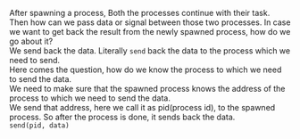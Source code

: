 After spawning a process, Both the processes continue with their task.  
Then how can we pass data or signal between those two processes. In case we want to get back the result from the newly spawned process, how do we go about it?  
We send back the data. Literally `send` back the data to the process which we need to send.  
Here comes the question, how do we know the process to which we need to send the data.  
We need to make sure that the spawned process knows the address of the process to which we need to send the data.  
We send that address, here we call it as pid(process id), to the spawned process. So after the process is done, it sends back the data.  
`send(pid, data)`